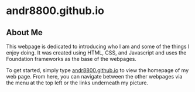# andr8800.github.io

## About Me
This webpage is dedicated to introducing who I am and some of the things I enjoy doing. It was created using HTML, CSS, and Javascript and uses the Foundation frameworks as the base of the webpages.

To get started, simply type [andr8800.github.io](https://andr8800.github.io) to view the homepage of my web page. From here, you can navigate between the other webpages via the menu at the top left or the links underneath my picture. 
